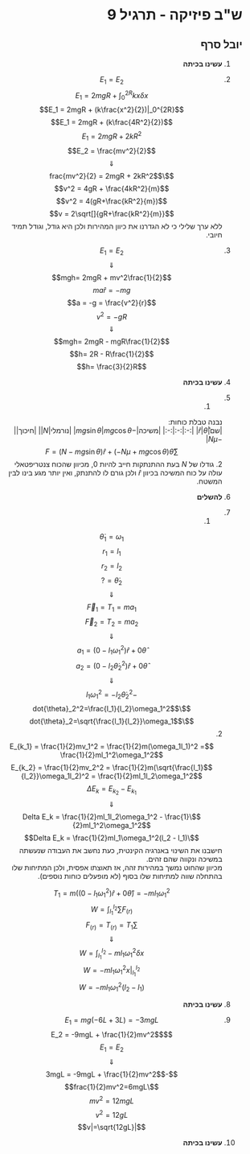 <style>
    html {
        direction: rtl;
    }
    eqn, table, .katex {
        direction: ltr;
    }
</style>
# ש"ב פיזיקה - תרגיל 9
## יובל סרף
1. **עשינו בכיתה**
2. $$E_1 = E_2$$
    $$E_1 = 2mgR + \int_0^{2R}kx\delta x$$
    $$E_1 = 2mgR + (k\frac{x^2}{2})|_0^{2R}$$
    $$E_1 = 2mgR + (k\frac{4R^2}{2})$$
    $$E_1 = 2mgR + 2kR^2$$
    $$E_2 = \frac{mv^2}{2}$$
    $$\Downarrow$$
    $$\frac{mv^2}{2} = 2mgR + 2kR^2$$
    $$v^2 = 4gR + \frac{4kR^2}{m}$$
    $$v^2 = 4(gR+\frac{kR^2}{m})$$
    $$v = 2\sqrt[]{gR+\frac{kR^2}{m}}$$
    ללא ערך שלילי כי לא הגדרנו את כיוון המהירות ולכן היא גודל, וגודל תמיד חיובי.
3. $$E_1 = E_2$$
    $$\Downarrow$$
    $$mgh= 2mgR + mv^2\frac{1}{2}$$
    $$ma\hat{r} = -mg$$
    $$a = -g = \frac{v^2}{r}$$
    $$v^2 = -gR$$
    $$\Downarrow$$
    $$mgh= 2mgR - mgR\frac{1}{2}$$
    $$h= 2R - R\frac{1}{2}$$
    $$h= \frac{3}{2}R$$
4. **עשינו בכיתה**
5. 1.
    נבנה טבלת כוחות:  
    |שם|$\hat{r}$|$\hat{\theta}$|
    |:-:|:-:|:-:|
    |משיכה|$-mg\sin{\theta}$|$mg\cos{\theta}$|
    |נורמלי|$N$||
    |חיכוך||$-N\mu$|
    $$\sum F = (N-mg\sin{\theta})\hat{r} + (-N\mu + mg\cos{\theta})\hat{\theta}$$
    2. גודלו של $N$ בעת ההתנתקות חייב להיות $0$, מכיוון שהכוח צנטריפטאלי עולה על כוח המשיכה בכיוון $\hat{r}$ ולכן גורם לו להתנתק, ואין יותר מגע בינו לבין המשטח.

6. **להשלים**
7. 1.
    $$\dot{\theta}_1 = \omega_1$$
    $$r_1 = l_1$$
    $$r_2 = l_2$$
    $$\dot{\theta}_2 = ?$$
    $$\Downarrow$$
    $$\vec{F}_1 = T_1 = ma_1$$
    $$\vec{F}_2 = T_2 = ma_2$$
    $$\Downarrow$$
    $$a_1 = (0 - l_1\omega_1^2)\hat{r} + 0\hat{\theta}$$
    $$a_2 = (0 - l_2\dot{\theta}_2^2)\hat{r} + 0\hat{\theta}$$
    $$\Downarrow$$
    $$-l_1\omega_1^2 = -l_2\dot{\theta}_2^2$$
    $$\dot{\theta}_2^2=\frac{l_1}{l_2}\omega_1^2$$
    $$\dot{\theta}_2=\sqrt{\frac{l_1}{l_2}}\omega_1$$
    2.
    $$E_{k_1} = \frac{1}{2}mv_1^2 = \frac{1}{2}m(\omega_1l_1)^2 = \frac{1}{2}ml_1^2\omega_1^2$$
    $$E_{k_2} = \frac{1}{2}mv_2^2 = \frac{1}{2}m(\sqrt{\frac{l_1}{l_2}}\omega_1l_2)^2 = \frac{1}{2}ml_1l_2\omega_1^2$$
    $$\Delta E_k = E_{k_2}-E_{k_1}$$
    $$\Downarrow$$
    $$\Delta E_k = \frac{1}{2}ml_1l_2\omega_1^2 - \frac{1}{2}ml_1^2\omega_1^2$$
    $$\Delta E_k = \frac{1}{2}ml_1\omega_1^2(l_2 - l_1)$$
    חישבנו את השינוי באנרגיה הקינטית, כעת נחשב את העבודה שנעשתה במשיכה ונקווה שהם זהים.  
    מכיוון שהחוט נמשך במהירות זהה, אז תאוצתו אפסית, ולכן המתיחות שלו בהתחלה שווה למתיחות שלו בסוף (לא מופעלים כוחות נוספים).


    $$T_1 = m((0 - l_1\omega_1^2)\hat{r} + 0\hat{\theta}) = -ml_1\omega_1^2$$
    $$W = \int_{l_1}^{l_2}\sum F_{(r)}$$
    $$\sum F_{(r)} = T_{(r)} = T_1$$
    $$\Downarrow$$
    $$W = \int_{l_1}^{l_2}-ml_1\omega_1^2 \delta x$$
    $$W =-ml_1\omega_1^2x |_{l_1}^{l_2}$$
    $$W =-ml_1\omega_1^2(l_2 - l_1)$$

8. **עשינו בכיתה**
9. 
    $$E_1 = mg(-6L+3L) = -3mgL$$
    $$E_2 = -9mgL + \frac{1}{2}mv^2$$
    $$E_1 = E_2$$
    $$\Downarrow$$
    $$-3mgL = -9mgL + \frac{1}{2}mv^2$$
    $$\frac{1}{2}mv^2=6mgL$$
    $$mv^2=12mgL$$
    $$v^2=12gL$$
    $$|v|=\sqrt{12gL}$$
10. **עשינו בכיתה**